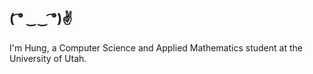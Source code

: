## ( ͡° ‿‿ ͡°)✌

I'm Hung, a Computer Science and Applied Mathematics student at the University of Utah. 
